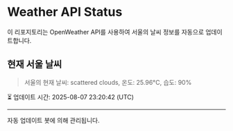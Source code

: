
# Weather API Status

이 리포지토리는 OpenWeather API를 사용하여 서울의 날씨 정보를 자동으로 업데이트합니다.

## 현재 서울 날씨
> 서울의 현재 날씨: scattered clouds, 온도: 25.96°C, 습도: 90%

⏳ 업데이트 시간: 2025-08-07 23:20:42 (UTC)

---
자동 업데이트 봇에 의해 관리됩니다.
